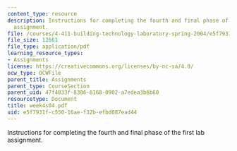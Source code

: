 ```yaml
---
content_type: resource
description: Instructions for completing the fourth and final phase of the first lab
  assignment.
file: /courses/4-411-building-technology-laboratory-spring-2004/e5f7931fc55016aef32befbd087ead44_week4s04.pdf
file_size: 12661
file_type: application/pdf
learning_resource_types:
- Assignments
license: https://creativecommons.org/licenses/by-nc-sa/4.0/
ocw_type: OCWFile
parent_title: Assignments
parent_type: CourseSection
parent_uid: 47f4033f-8306-6168-0902-a7edea3b6b60
resourcetype: Document
title: week4s04.pdf
uid: e5f7931f-c550-16ae-f32b-efbd087ead44
---
```

Instructions for completing the fourth and final phase of the first lab assignment.